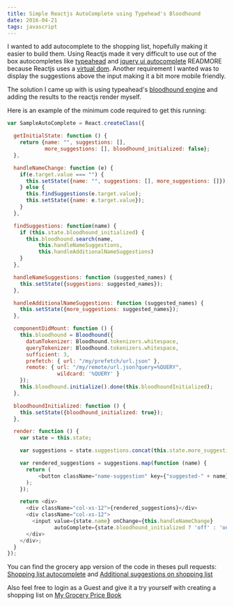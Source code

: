```yaml
---
title: Simple Reactjs AutoComplete using Typehead's Bloodhound
date: 2016-04-21
tags: javascript
---
```


I wanted to add autocomplete to the shopping list, hopefully making it easier to build 
them. Using Reactjs made it very difficult  to use out of the box autocompletes like 
[typeahead](https://twitter.github.io/typeahead.js/) and 
[jquery ui autocomplete](https://jqueryui.com/autocomplete/) READMORE
because Reactjs uses a [virtual dom](http://tonyfreed.com/blog/what_is_virtual_dom). Another
requirement I wanted was to display the suggestions above the input making it a bit more mobile 
friendly.

The solution I came up with is using typeahead's 
[bloodhound engine](https://github.com/twitter/typeahead.js/blob/master/doc/bloodhound.md#remote)
and adding the results to the reactjs render myself.

Here is an example of the minimum code required to get this running:

~~~ javascript
var SampleAutoComplete = React.createClass({

  getInitialState: function () {
    return {name: "", suggestions: [], 
            more_suggestions: [], bloodhound_initialized: false};
  },

  handleNameChange: function (e) {
    if(e.target.value === "") {
      this.setState({name: "", suggestions: [], more_suggestions: []});
    } else {
      this.findSuggestions(e.target.value);
      this.setState({name: e.target.value});
    }
  },

  findSuggestions: function(name) {
    if (this.state.bloodhound_initialized) {
      this.bloodhound.search(name,
          this.handleNameSuggestions,
          this.handleAdditionalNameSuggestions)
    }
  },

  handleNameSuggestions: function (suggested_names) {
    this.setState({suggestions: suggested_names});
  },

  handleAdditionalNameSuggestions: function (suggested_names) {
    this.setState({more_suggestions: suggested_names});
  },

  componentDidMount: function () {
    this.bloodhound = Bloodhound({
      datumTokenizer: Bloodhound.tokenizers.whitespace,
      queryTokenizer: Bloodhound.tokenizers.whitespace,
      sufficient: 3,
      prefetch: { url: "/my/prefetch/url.json" },
      remote: { url: "/my/remote/url.json?query=%QUERY", 
                wildcard: '%QUERY' }
    });
    this.bloodhound.initialize().done(this.bloodhoundInitialized);
  },

  bloodhoundInitialized: function () {
    this.setState({bloodhound_initialized: true});
  },

  render: function () {
    var state = this.state;

    var suggestions = state.suggestions.concat(this.state.more_suggestions).slice(0,3);

    var rendered_suggestions = suggestions.map(function (name) {
      return (
          <button className="name-suggestion" key={"suggested-" + name}>{name}</button>
      );
    });

    return <div>
      <div className="col-xs-12">{rendered_suggestions}</div>
      <div className="col-xs-12">
        <input value={state.name} onChange={this.handleNameChange}
               autoComplete={state.bloodhound_initialized ? 'off' : 'on'} />
      </div>
    </div>;
  }
});
~~~

You can find the grocery app version of the code in theses pull requests: 
[Shopping list autocomplete](https://github.com/my-grocery-price-book/www/pull/12/files) and
[Additional suggestions on shopping list](https://github.com/my-grocery-price-book/www/pull/13)

Also feel free to login as a Guest and give it a try yourself with creating a shopping list on
 [My Grocery Price Book](http://www.my-grocery-price-book.co.za/shopping_lists)